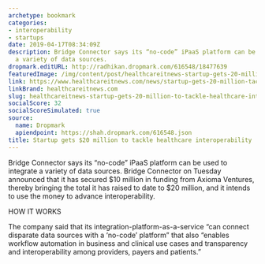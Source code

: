 ```yaml
---
archetype: bookmark
categories:
- interoperability
- startups
date: 2019-04-17T08:34:09Z
description: Bridge Connector says its “no-code” iPaaS platform can be used to integrate
  a variety of data sources.
dropmark.editURL: http://radhikan.dropmark.com/616548/18477639
featuredImage: /img/content/post/healthcareitnews-startup-gets-20-million-to-tackle-healthcare-interoperability.jpg
link: https://www.healthcareitnews.com/news/startup-gets-20-million-tackle-healthcare-interoperability
linkBrand: healthcareitnews.com
slug: healthcareitnews-startup-gets-20-million-to-tackle-healthcare-interoperability
socialScore: 32
socialScoreSimulated: true
source:
  name: Dropmark
  apiendpoint: https://shah.dropmark.com/616548.json
title: Startup gets $20 million to tackle healthcare interoperability
---
```

Bridge Connector says its “no-code” iPaaS platform can be used to integrate a variety of data sources. Bridge Connector on Tuesday announced that it has secured $10 million in funding from Axioma Ventures, thereby bringing the total it has raised to date to $20 million, and it intends to use the money to advance interoperability.

HOW IT WORKS

The company said that its integration-platform-as-a-service “can connect disparate data sources with a ‘no-code’ platform” that also “enables workflow automation in business and clinical use cases and transparency and interoperability among providers, payers and patients.”

